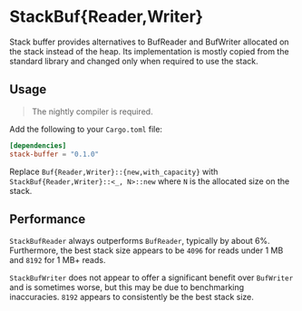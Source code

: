 # StackBuf{Reader,Writer}

Stack buffer provides alternatives to BufReader and BufWriter allocated on the stack instead of the
heap. Its implementation is mostly copied from the standard library and changed only when required
to use the stack.

## Usage

> The nightly compiler is required.

Add the following to your `Cargo.toml` file:

```toml
[dependencies]
stack-buffer = "0.1.0"
```

Replace `Buf{Reader,Writer}::{new,with_capacity}` with `StackBuf{Reader,Writer}::<_, N>::new`
where `N` is the allocated size on the stack.

## Performance

`StackBufReader` always outperforms `BufReader`, typically by about 6%. Furthermore, the best stack
size appears to be `4096` for reads under 1 MB and `8192` for 1 MB+ reads.

`StackBufWriter` does not appear to offer a significant benefit over `BufWriter` and is sometimes
worse, but this may be due to benchmarking inaccuracies. `8192` appears to consistently be the best
stack size.
